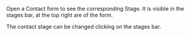 Open a Contact form to see the corresponding Stage. It is visible in the
stages bar, at the top right are of the form.

The contact stage can be changed clicking on the stages bar.
